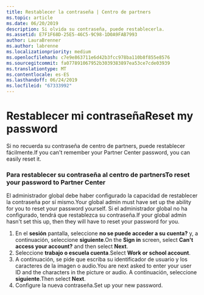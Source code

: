 ```yaml
---
title: Restablecer la contraseña | Centro de partners
ms.topic: article
ms.date: 06/20/2019
description: Si olvida su contraseña, puede restablecerla.
ms.assetid: E7F1F68D-25E5-46C5-9C98-1D0A9FAB7993
author: LauraBrenner
ms.author: labrenne
ms.localizationpriority: medium
ms.openlocfilehash: c7e9e863711e6d42b3fcc978ba110b8f855e8576
ms.sourcegitcommit: fa077891067952b3039383897ea53ce7cde03939
ms.translationtype: MT
ms.contentlocale: es-ES
ms.lasthandoff: 06/24/2019
ms.locfileid: "67333992"
---
```

# <a name="reset-my-password"></a><span data-ttu-id="91193-103">Restablecer mi contraseña</span><span class="sxs-lookup"><span data-stu-id="91193-103">Reset my password</span></span>

<span data-ttu-id="91193-104">Si no recuerda su contraseña de centro de partners, puede restablecer fácilmente.</span><span class="sxs-lookup"><span data-stu-id="91193-104">If you can't remember your Partner Center password, you can easily reset it.</span></span>

### <a name="to-reset-your-password-to-partner-center"></a><span data-ttu-id="91193-105">Para restablecer su contraseña al centro de partners</span><span class="sxs-lookup"><span data-stu-id="91193-105">To reset your password to Partner Center</span></span>

<span data-ttu-id="91193-106">El administrador global debe haber configurado la capacidad de restablecer la contraseña por sí mismo.</span><span class="sxs-lookup"><span data-stu-id="91193-106">Your global admin must have set up the ability for you to reset your password yourself.</span></span> <span data-ttu-id="91193-107">Si el administrador global no ha configurado, tendrá que restablezca su contraseña.</span><span class="sxs-lookup"><span data-stu-id="91193-107">If your global admin hasn't set this up, then they will have to reset your password for you.</span></span> 

1. <span data-ttu-id="91193-108">En el **sesión** pantalla, seleccione **no se puede acceder a su cuenta?** y, a continuación, seleccione **siguiente**.</span><span class="sxs-lookup"><span data-stu-id="91193-108">On the **Sign in** screen, select **Can't access your account?** and then select **Next**.</span></span>
2. <span data-ttu-id="91193-109">Seleccione **trabajo o escuela cuenta**.</span><span class="sxs-lookup"><span data-stu-id="91193-109">Select **Work or school account**.</span></span>
3. <span data-ttu-id="91193-110">A continuación, se pide que escriba su identificador de usuario y los caracteres de la imagen o audio.</span><span class="sxs-lookup"><span data-stu-id="91193-110">You are next asked to enter your user ID and the characters in the picture or audio.</span></span> <span data-ttu-id="91193-111">A continuación, seleccione **siguiente**.</span><span class="sxs-lookup"><span data-stu-id="91193-111">Then select **Next**.</span></span>
4. <span data-ttu-id="91193-112">Configure la nueva contraseña.</span><span class="sxs-lookup"><span data-stu-id="91193-112">Set up your new password.</span></span>
